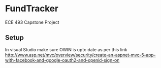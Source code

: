 # FundTracker
ECE 493 Capstone Project

## Setup
In visual Studio make sure OWIN is upto date as per this link http://www.asp.net/mvc/overview/security/create-an-aspnet-mvc-5-app-with-facebook-and-google-oauth2-and-openid-sign-on


